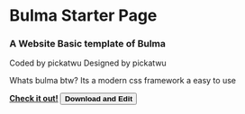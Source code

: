 <h1>Bulma Starter Page</h1>
<h3>
A Website Basic template of Bulma
</h3>
<p>
Coded by pickatwu
Designed by pickatwu
</p>

<p>
Whats bulma btw?
Its a modern css framework 
a easy to use 
</p>
<a href="https://pickatwu.github.io/bulmastartingpage/"><strong>Check it out!</strong></a>
<a href="https://codeload.github.com/pickatwu/Bulma-Starter-Page/zip/refs/heads/website"><button><strong>Download and Edit</strong></button></a>
